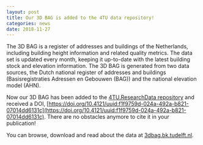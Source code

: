 ```yaml
---
layout: post
title: Our 3D BAG is added to the 4TU data repository!
categories: news
date: 2018-11-27
---
```


The 3D BAG is a register of addresses and buildings of the Netherlands, including building height information and related quality metrics. The data set is updated every month, keeping it up-to-date with the latest building stock and elevation information. The 3D BAG is generated from two data sources, the Dutch national register of addresses and buildings (Basisregistraties Adressen en Gebouwen (BAG)) and the national elevation model (AHN).

Now our 3D BAG has been added to the [4TU.ResearchData repository](https://researchdata.4tu.nl) and received a DOI, [https://doi.org/10.4121/uuid:f1f9759d-024a-492a-b821-07014dd6131c](https://doi.org/10.4121/uuid:f1f9759d-024a-492a-b821-07014dd6131c). There are no obstacles anymore to cite it in your publication!

You can browse, download and read about the data at [3dbag.bk.tudelft.nl](http://3dbag.bk.tudelft.nl).
